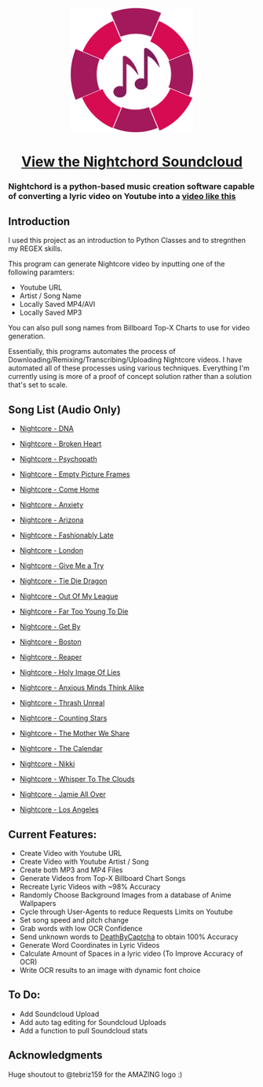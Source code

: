 <p align="center">
  <img src="src/images/Logo.png" width="250"/>
</p>

<h1 align="center"><a href="https://soundcloud.com/nightchord">View the Nightchord Soundcloud</a></h1>

### Nightchord is a python-based music creation software capable of converting a lyric video on Youtube into a [video like this](https://www.youtube.com/watch?v=ZbNzXQX542c)

## Introduction

I used this project as an introduction to Python Classes and to stregnthen my REGEX skills.

This program can generate Nightcore video by inputting one of the following paramters:

 * Youtube URL
 * Artist / Song Name
 * Locally Saved MP4/AVI
 * Locally Saved MP3

You can also pull song names from Billboard Top-X Charts to use for video generation.

Essentially, this programs automates the process of Downloading/Remixing/Transcribing/Uploading Nightcore videos.  I have automated all of these processes using various techniques.  Everything I'm currently using is more of a proof of concept solution rather than a solution that's set to scale.

## Song List (Audio Only)

- [Nightcore - DNA](https://soundcloud.com/user-367430385/nightcore-dna)

- [Nightcore - Broken Heart](https://soundcloud.com/user-367430385/nightcore-broken-heart)

- [Nightcore - Psychopath](https://soundcloud.com/user-367430385/nightcore-psychopath)

- [Nightcore - Empty Picture Frames](https://soundcloud.com/user-367430385/nightcore-empty-picture-frames)

- [Nightcore - Come Home](https://soundcloud.com/user-367430385/nightcore-come-home)

- [Nightcore - Anxiety](https://soundcloud.com/user-367430385/nightcore-anxiety)

- [Nightcore - Arizona](https://soundcloud.com/user-367430385/nightcore-arizona)

- [Nightcore - Fashionably Late](https://soundcloud.com/user-367430385/nightcore-fashionably-late)

- [Nightcore - London](https://soundcloud.com/user-367430385/nightcore-london-1)

- [Nightcore - Give Me a Try](https://soundcloud.com/user-367430385/nightcore-give-me-a-try)

- [Nightcore - Tie Die Dragon](https://soundcloud.com/user-367430385/nightcore-tie-die-dragon)

- [Nightcore - Out Of My League](https://soundcloud.com/user-367430385/nightcore-out-of-my-league)

- [Nightcore - Far Too Young To Die](https://soundcloud.com/user-367430385/nightcore-far-too-young-to-die)

- [Nightcore - Get By](https://soundcloud.com/user-367430385/nightcore-get-by)

- [Nightcore - Boston](https://soundcloud.com/user-367430385/nightcore-boston)

- [Nightcore - Reaper](https://soundcloud.com/user-367430385/nightcore-reaper)

- [Nightcore - Holy Image Of Lies](https://soundcloud.com/user-367430385/nightcore-holy-image-of-lies)

- [Nightcore - Anxious Minds Think Alike](https://soundcloud.com/user-367430385/nightcore-anxious-minds-think-alike)

- [Nightcore - Thrash Unreal](https://soundcloud.com/user-367430385/nightcore-thrash-unreal)

- [Nightcore - Counting Stars](https://soundcloud.com/user-367430385/nightcore-counting-stars)

- [Nightcore - The Mother We Share](https://soundcloud.com/user-367430385/nightcore-the-mother-we-share)

- [Nightcore - The Calendar](https://soundcloud.com/user-367430385/the-calendar-panic-at-the-disco)

- [Nightcore - Nikki](https://soundcloud.com/user-367430385/nightcore-nikki)

- [Nightcore - Whisper To The Clouds](https://soundcloud.com/user-367430385/nightcore-whisper-to-the-clouds)

- [Nightcore - Jamie All Over](https://soundcloud.com/user-367430385/nightcore-jamie-all-over)

- [Nightcore - Los Angeles](https://soundcloud.com/user-367430385/nightcore-los-angeles)

## Current Features:

* Create Video with Youtube URL
* Create Video with Youtube Artist / Song
* Create both MP3 and MP4 Files
* Generate Videos from Top-X Billboard Chart Songs
* Recreate Lyric Videos with ~98% Accuracy
* Randomly Choose Background Images from a database of Anime Wallpapers
* Cycle through User-Agents to reduce Requests Limits on Youtube
* Set song speed and pitch change
* Grab words with low OCR Confidence
* Send unknown words to [DeathByCaptcha](http://www.deathbycaptcha.com/) to obtain 100% Accuracy
* Generate Word Coordinates in Lyric Videos
* Calculate Amount of Spaces in a lyric video (To Improve Accuracy of OCR)
* Write OCR results to an image with dynamic font choice

## To Do:

* Add Soundcloud Upload
* Add auto tag editing for Soundcloud Uploads
* Add a function to pull Soundcloud stats

## Acknowledgments

Huge shoutout to @tebriz159 for the AMAZING logo :)
